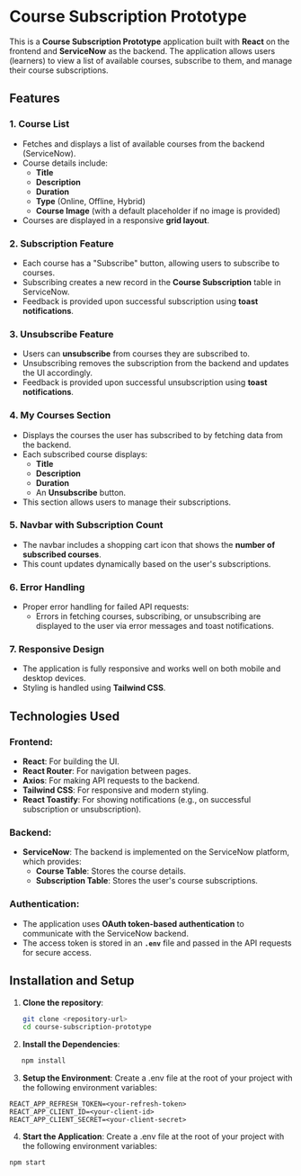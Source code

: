 # Course Subscription Prototype

This is a **Course Subscription Prototype** application built with **React** on the frontend and **ServiceNow** as the backend. The application allows users (learners) to view a list of available courses, subscribe to them, and manage their course subscriptions.

## Features

### 1. **Course List**

- Fetches and displays a list of available courses from the backend (ServiceNow).
- Course details include:
  - **Title**
  - **Description**
  - **Duration**
  - **Type** (Online, Offline, Hybrid)
  - **Course Image** (with a default placeholder if no image is provided)
- Courses are displayed in a responsive **grid layout**.

### 2. **Subscription Feature**

- Each course has a "Subscribe" button, allowing users to subscribe to courses.
- Subscribing creates a new record in the **Course Subscription** table in ServiceNow.
- Feedback is provided upon successful subscription using **toast notifications**.

### 3. **Unsubscribe Feature**

- Users can **unsubscribe** from courses they are subscribed to.
- Unsubscribing removes the subscription from the backend and updates the UI accordingly.
- Feedback is provided upon successful unsubscription using **toast notifications**.

### 4. **My Courses Section**

- Displays the courses the user has subscribed to by fetching data from the backend.
- Each subscribed course displays:
  - **Title**
  - **Description**
  - **Duration**
  - An **Unsubscribe** button.
- This section allows users to manage their subscriptions.

### 5. **Navbar with Subscription Count**

- The navbar includes a shopping cart icon that shows the **number of subscribed courses**.
- This count updates dynamically based on the user's subscriptions.

### 6. **Error Handling**

- Proper error handling for failed API requests:
  - Errors in fetching courses, subscribing, or unsubscribing are displayed to the user via error messages and toast notifications.

### 7. **Responsive Design**

- The application is fully responsive and works well on both mobile and desktop devices.
- Styling is handled using **Tailwind CSS**.

## Technologies Used

### **Frontend:**

- **React**: For building the UI.
- **React Router**: For navigation between pages.
- **Axios**: For making API requests to the backend.
- **Tailwind CSS**: For responsive and modern styling.
- **React Toastify**: For showing notifications (e.g., on successful subscription or unsubscription).

### **Backend:**

- **ServiceNow**: The backend is implemented on the ServiceNow platform, which provides:
  - **Course Table**: Stores the course details.
  - **Subscription Table**: Stores the user's course subscriptions.

### **Authentication:**

- The application uses **OAuth token-based authentication** to communicate with the ServiceNow backend.
- The access token is stored in an **`.env`** file and passed in the API requests for secure access.

## Installation and Setup

1. **Clone the repository**:

   ```bash
   git clone <repository-url>
   cd course-subscription-prototype

   ```

2. **Install the Dependencies**:

```bash
   npm install

```


3. **Setup the Environment**:
   Create a .env file at the root of your project with the following environment variables:

```REACT_APP_ACCESS_TOKEN=<your-access-token>
REACT_APP_REFRESH_TOKEN=<your-refresh-token>
REACT_APP_CLIENT_ID=<your-client-id>
REACT_APP_CLIENT_SECRET=<your-client-secret>

```

4. **Start the Application**:
   Create a .env file at the root of your project with the following environment variables:

```
npm start

```

